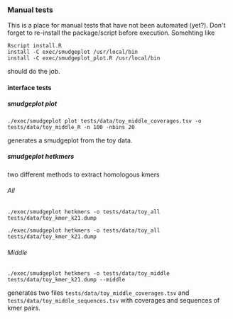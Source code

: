 ### Manual tests

This is a place for manual tests that have not been automated (yet?).
Don't forget to re-install the package/script before execution. Somehting like

```
Rscript install.R
install -C exec/smudgeplot /usr/local/bin
install -C exec/smudgeplot_plot.R /usr/local/bin
```

should do the job.

#### interface tests

##### smudgeplot plot

```
./exec/smudgeplot plot tests/data/toy_middle_coverages.tsv -o tests/data/toy_middle_R -n 100 -nbins 20
```

generates a smudgeplot from the toy data.

##### smudgeplot hetkmers

two different methods to extract homologous kmers

###### All

```
./exec/smudgeplot hetkmers -o tests/data/toy_all tests/data/toy_kmer_k21.dump
```

```
./exec/smudgeplot hetkmers -o tests/data/toy_all tests/data/toy_kmer_k21.dump
```

###### Middle

```
./exec/smudgeplot hetkmers -o tests/data/toy_middle tests/data/toy_kmer_k21.dump --middle
```

generates two files `tests/data/toy_middle_coverages.tsv` and `tests/data/toy_middle_sequences.tsv` with coverages and sequences of kmer pairs.